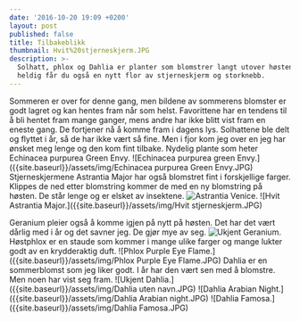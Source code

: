 ```yaml
---
date: '2016-10-20 19:09 +0200'
layout: post
published: false
title: Tilbakeblikk
thumbnail: Hvit%20stjerneskjerm.JPG
description: >-
  Solhatt, phlox og Dahlia er planter som blomstrer langt utover høsten. Er du
  heldig får du også en nytt flor av stjerneskjerm og storknebb.
---
```

Sommeren er over for denne gang, men bildene av sommerens blomster er godt lagret og kan hentes fram når som helst.  Favorittene har en tendens til å bli hentet fram mange ganger, mens andre har ikke blitt vist fram en eneste gang. De fortjener nå å komme fram i dagens lys. 
Solhattene ble delt og flyttet i år, så de har ikke vært så fine. Men i fjor kom jeg over en jeg har ønsket meg lenge og den kom fint tilbake. Nydelig plante som heter Echinacea purpurea Green Envy.
![Echinacea purpurea green Envy.]({{site.baseurl}}/assets/img/Echinacea purpurea Green Envy.JPG)
Stjerneskjermene Astrantia Major har også blomstret fint i forskjellige farger. Klippes de ned
etter blomstring kommer de med en ny blomstring på høsten. De står lenge og er elsket av insektene.
![Astrantia Venice.]({{site.baseurl}}/assets/img/Astrantia%20Venice.JPG)
![Hvit Astrantia Major.]({{site.baseurl}}/assets/img/Hvit stjerneskjerm.JPG)
<!--more-->
Geranium pleier også å komme igjen på nytt på høsten. Det har det vært dårlig med i år og det savner jeg. De gjør mye av seg.
![Ukjent Geranium.]({{site.baseurl}}/assets/img/Ukjent%20Geranium.JPG)
Høstphlox er en staude som kommer i mange ulike farger og mange lukter godt av en krydderaktig duft. 
![Phlox Purple Eye Flame.]({{site.baseurl}}/assets/img/Phlox Purple Eye Flame.JPG)
Dahlia er en sommerblomst som jeg liker godt. I år har den vært sen med å blomstre.  Men noen har vist seg fram. 
![Ukjent Dahlia.]({{site.baseurl}}/assets/img/Dahlia uten navn.JPG)
![Dahlia Arabian Night.]({{site.baseurl}}/assets/img/Dahlia Arabian night.JPG)
![Dahlia Famosa.]({{site.baseurl}}/assets/img/Dahlia Famosa.JPG)






